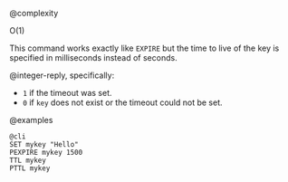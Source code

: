 @complexity

O(1)

This command works exactly like `EXPIRE` but the time to live of the key is
specified in milliseconds instead of seconds.

@integer-reply, specifically:

* `1` if the timeout was set.
* `0` if `key` does not exist or the timeout could not be set.

@examples

    @cli
    SET mykey "Hello"
    PEXPIRE mykey 1500
    TTL mykey
    PTTL mykey
